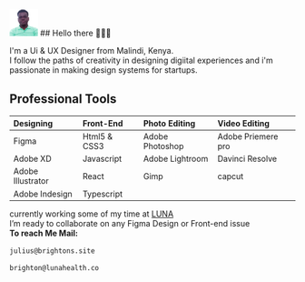 <img src="Public/admin.png" width="50px">
## Hello there 🙋🏾‍♂️

I'm a Ui & UX Designer from Malindi, Kenya.<br/>
I follow the paths of creativity in designing digiital experiences and i'm passionate in making design systems for startups.

## Professional Tools
| Designing         | Front-End    | Photo Editing   | Video Editing      |
| :---------------- | :----------- | :-------------- | :----------------- |
| Figma             | Html5 & CSS3 | Adobe Photoshop | Adobe Priemere pro |
| Adobe XD          | Javascript   | Adobe Lightroom | Davinci Resolve    |
| Adobe Illustrator | React        | Gimp            | capcut             |
| Adobe Indesign    | Typescript   |                 |                    |

[LUNA]: https://lunafrica.com
currently working some of my time at [LUNA]<br/>
I’m ready to collaborate on any Figma Design or Front-end issue<br/>
**To reach Me Mail:**
```
julius@brightons.site
```
```
brighton@lunahealth.co
```
